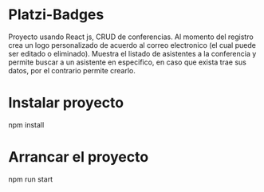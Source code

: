# Platzi-Badges
Proyecto usando React js, CRUD de conferencias. Al momento del registro crea un logo personalizado de acuerdo al correo electronico (el cual puede ser editado o eliminado). Muestra el listado de asistentes a la conferencia y permite buscar a un asistente en especifico, en caso que exista trae sus datos, por el contrario permite crearlo.

# Instalar proyecto
npm install

# Arrancar el proyecto
npm run start


